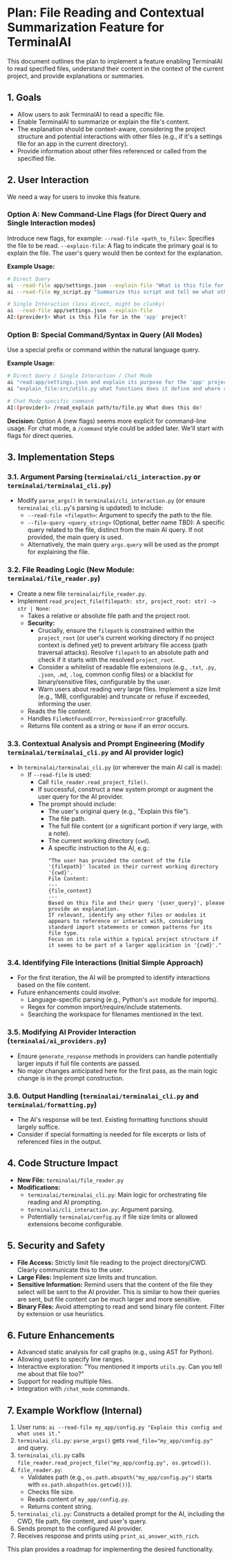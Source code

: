 # Plan: File Reading and Contextual Summarization Feature for TerminalAI

This document outlines the plan to implement a feature enabling TerminalAI to read specified files, understand their content in the context of the current project, and provide explanations or summaries.

## 1. Goals

*   Allow users to ask TerminalAI to read a specific file.
*   Enable TerminalAI to summarize or explain the file's content.
*   The explanation should be context-aware, considering the project structure and potential interactions with other files (e.g., if it's a settings file for an app in the current directory).
*   Provide information about other files referenced or called from the specified file.

## 2. User Interaction

We need a way for users to invoke this feature.

### Option A: New Command-Line Flags (for Direct Query and Single Interaction modes)

Introduce new flags, for example:
`--read-file <path_to_file>`: Specifies the file to be read.
`--explain-file`: A flag to indicate the primary goal is to explain the file. The user's query would then be context for the explanation.

**Example Usage:**
```bash
# Direct Query
ai --read-file app/settings.json --explain-file "What is this file for in the 'app' project?"
ai --read-file my_script.py "Summarize this script and tell me what other modules it imports."

# Single Interaction (less direct, might be clunky)
ai --read-file app/settings.json --explain-file
AI:(provider)> What is this file for in the 'app' project?
```

### Option B: Special Command/Syntax in Query (All Modes)

Use a special prefix or command within the natural language query.

**Example Usage:**
```bash
# Direct Query / Single Interaction / Chat Mode
ai "read:app/settings.json and explain its purpose for the 'app' project"
ai "explain_file:src/utils.py what functions does it define and where are they used?"

# Chat Mode specific command
AI:(provider)> /read_explain path/to/file.py What does this do?
```

**Decision:** Option A (new flags) seems more explicit for command-line usage. For chat mode, a `/command` style could be added later. We'll start with flags for direct queries.

## 3. Implementation Steps

### 3.1. Argument Parsing (`terminalai/cli_interaction.py` or `terminalai/terminalai_cli.py`)

*   Modify `parse_args()` in `terminalai/cli_interaction.py` (or ensure `terminalai_cli.py`'s parsing is updated) to include:
    *   `--read-file <filepath>`: Argument to specify the path to the file.
    *   `--file-query <query_string>` (Optional, better name TBD): A specific query related to the file, distinct from the main AI query. If not provided, the main query is used.
    *   Alternatively, the main query `args.query` will be used as the prompt for explaining the file.

### 3.2. File Reading Logic (New Module: `terminalai/file_reader.py`)

*   Create a new file `terminalai/file_reader.py`.
*   Implement `read_project_file(filepath: str, project_root: str) -> str | None`:
    *   Takes a relative or absolute file path and the project root.
    *   **Security:**
        *   Crucially, ensure the `filepath` is constrained within the `project_root` (or user's current working directory if no project context is defined yet) to prevent arbitrary file access (path traversal attacks). Resolve `filepath` to an absolute path and check if it starts with the resolved `project_root`.
        *   Consider a whitelist of readable file extensions (e.g., `.txt`, `.py`, `.json`, `.md`, `.log`, common config files) or a blacklist for binary/sensitive files, configurable by the user.
        *   Warn users about reading very large files. Implement a size limit (e.g., 1MB, configurable) and truncate or refuse if exceeded, informing the user.
    *   Reads the file content.
    *   Handles `FileNotFoundError`, `PermissionError` gracefully.
    *   Returns file content as a string or `None` if an error occurs.

### 3.3. Contextual Analysis and Prompt Engineering (Modify `terminalai/terminalai_cli.py` and AI provider logic)

*   In `terminalai/terminalai_cli.py` (or wherever the main AI call is made):
    *   If `--read-file` is used:
        *   Call `file_reader.read_project_file()`.
        *   If successful, construct a new system prompt or augment the user query for the AI provider.
        *   The prompt should include:
            *   The user's original query (e.g., "Explain this file").
            *   The file path.
            *   The full file content (or a significant portion if very large, with a note).
            *   The current working directory (`cwd`).
            *   A specific instruction to the AI, e.g.:
                ```
                "The user has provided the content of the file '{filepath}' located in their current working directory '{cwd}'.
                File Content:
                ---
                {file_content}
                ---
                Based on this file and their query '{user_query}', please provide an explanation.
                If relevant, identify any other files or modules it appears to reference or interact with, considering standard import statements or common patterns for its file type.
                Focus on its role within a typical project structure if it seems to be part of a larger application in '{cwd}'."
                ```

### 3.4. Identifying File Interactions (Initial Simple Approach)

*   For the first iteration, the AI will be prompted to identify interactions based on the file content.
*   Future enhancements could involve:
    *   Language-specific parsing (e.g., Python's `ast` module for imports).
    *   Regex for common import/require/include statements.
    *   Searching the workspace for filenames mentioned in the text.

### 3.5. Modifying AI Provider Interaction (`terminalai/ai_providers.py`)

*   Ensure `generate_response` methods in providers can handle potentially larger inputs if full file contents are passed.
*   No major changes anticipated here for the first pass, as the main logic change is in the prompt construction.

### 3.6. Output Handling (`terminalai/terminalai_cli.py` and `terminalai/formatting.py`)

*   The AI's response will be text. Existing formatting functions should largely suffice.
*   Consider if special formatting is needed for file excerpts or lists of referenced files in the output.

## 4. Code Structure Impact

*   **New File:** `terminalai/file_reader.py`
*   **Modifications:**
    *   `terminalai/terminalai_cli.py`: Main logic for orchestrating file reading and AI prompting.
    *   `terminalai/cli_interaction.py`: Argument parsing.
    *   Potentially `terminalai/config.py` if file size limits or allowed extensions become configurable.

## 5. Security and Safety

*   **File Access:** Strictly limit file reading to the project directory/CWD. Clearly communicate this to the user.
*   **Large Files:** Implement size limits and truncation.
*   **Sensitive Information:** Remind users that the content of the file they select will be sent to the AI provider. This is similar to how their queries are sent, but file content can be much larger and more sensitive.
*   **Binary Files:** Avoid attempting to read and send binary file content. Filter by extension or use heuristics.

## 6. Future Enhancements

*   Advanced static analysis for call graphs (e.g., using AST for Python).
*   Allowing users to specify line ranges.
*   Interactive exploration: "You mentioned it imports `utils.py`. Can you tell me about that file too?"
*   Support for reading multiple files.
*   Integration with `/chat_mode` commands.

## 7. Example Workflow (Internal)

1.  User runs: `ai --read-file my_app/config.py "Explain this config and what uses it."`
2.  `terminalai_cli.py`: `parse_args()` gets `read_file="my_app/config.py"` and query.
3.  `terminalai_cli.py` calls `file_reader.read_project_file("my_app/config.py", os.getcwd())`.
4.  `file_reader.py`:
    *   Validates path (e.g., `os.path.abspath("my_app/config.py")` starts with `os.path.abspath(os.getcwd())`).
    *   Checks file size.
    *   Reads content of `my_app/config.py`.
    *   Returns content string.
5.  `terminalai_cli.py`: Constructs a detailed prompt for the AI, including the CWD, file path, file content, and user's query.
6.  Sends prompt to the configured AI provider.
7.  Receives response and prints using `print_ai_answer_with_rich`.

This plan provides a roadmap for implementing the desired functionality.